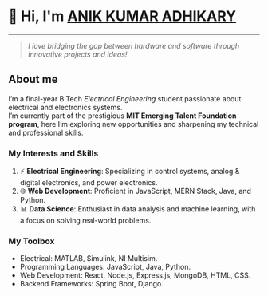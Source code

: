 # 👋 Hi, I'm [ANIK KUMAR ADHIKARY](https://in.linkedin.com/in/anik-adhikary-2625162a7)  

---

>_I love bridging the gap between hardware and software through innovative projects and ideas!_
<!-- The appearance of yellow wiggly lines indicates a violation of MD013 - Line length, a rule that activates when any line exceeds the established limit of 80 characters. Rectifying this issue detract will hamper the aesthetic appeal of my profile biography-->
## About me

I’m a final-year B.Tech _Electrical Engineering_ student passionate about electrical and electronics systems.  
I’m currently part of the prestigious **MIT Emerging Talent Foundation program**, here I’m exploring new opportunities and sharpening my technical and professional skills.

### My Interests and Skills  

1. ⚡ **Electrical Engineering**: Specializing in control systems, analog & digital electronics, and power electronics.  
2. 🌐 **Web Development**: Proficient in JavaScript, MERN Stack, Java, and Python.  
3. 📊 **Data Science**: Enthusiast in data analysis and machine learning, with a focus on solving real-world problems.  

### My Toolbox

* Electrical: MATLAB, Simulink, NI Multisim.
* Programming Languages: JavaScript, Java, Python.  
* Web Development: React, Node.js, Express.js, MongoDB, HTML, CSS.  
* Backend Frameworks: Spring Boot, Django.  
